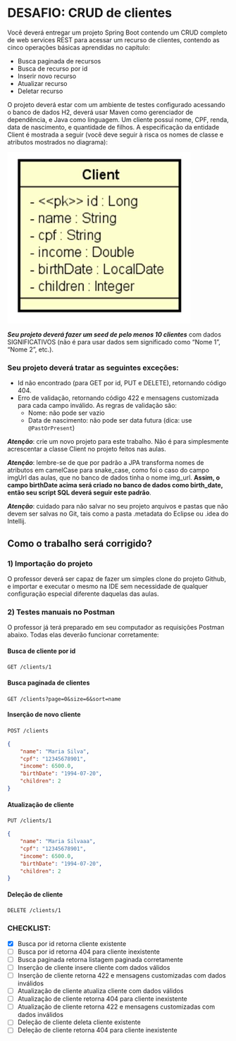 # DESAFIO: CRUD de clientes

Você deverá entregar um projeto Spring Boot contendo um CRUD completo de web services REST para
acessar um recurso de clientes, contendo as cinco operações básicas aprendidas no capítulo:

- Busca paginada de recursos
- Busca de recurso por id
- Inserir novo recurso
- Atualizar recurso
- Deletar recurso

O projeto deverá estar com um ambiente de testes configurado acessando o banco de dados H2, deverá usar Maven como gerenciador de dependência, e Java como linguagem.
Um cliente possui nome, CPF, renda, data de nascimento, e quantidade de filhos. A especificação da
entidade Client é mostrada a seguir (você deve seguir à risca os nomes de classe e atributos mostrados no diagrama):

![Entidade Client](./img/uml.png)

***Seu projeto deverá fazer um seed de pelo menos 10 clientes*** com dados SIGNIFICATIVOS (não é para usar dados sem significado como “Nome 1”, “Nome 2”, etc.).

### Seu projeto deverá tratar as seguintes exceções:

- Id não encontrado (para GET por id, PUT e DELETE), retornando código 404.
- Erro de validação, retornando código 422 e mensagens customizada para cada campo inválido. As regras de validação são:
    - Nome: não pode ser vazio
    - Data de nascimento: não pode ser data futura (dica: use `@PastOrPresent`)


***Atenção***: crie um novo projeto para este trabalho. Não é para simplesmente acrescentar a classe Client no projeto feitos nas aulas.


***Atenção***: lembre-se de que por padrão a JPA transforma nomes de atributos em camelCase para snake_case, como foi o caso do campo imgUrl das aulas, que no banco de dados tinha o nome img_url. **Assim, o campo birthDate acima será criado no banco de dados como birth_date, então seu script SQL deverá seguir este padrão**.


***Atenção***: cuidado para não salvar no seu projeto arquivos e pastas que não devem ser salvas no Git, tais como a pasta .metadata do Eclipse ou .idea do Intellij.

## Como o trabalho será corrigido?

### 1) Importação do projeto

O professor deverá ser capaz de fazer um simples clone do projeto Github, e importar e executar o mesmo na IDE sem necessidade de qualquer configuração especial diferente daquelas das aulas.

### 2) Testes manuais no Postman

O professor já terá preparado em seu computador as requisições Postman abaixo. Todas elas deverão funcionar corretamente:

#### Busca de cliente por id

`GET /clients/1`

#### Busca paginada de clientes

`GET /clients?page=0&size=6&sort=name`

#### Inserção de novo cliente

`POST /clients`

```json
{
    "name": "Maria Silva",
    "cpf": "12345678901",
    "income": 6500.0,
    "birthDate": "1994-07-20",
    "children": 2
}
```

#### Atualização de cliente

`PUT /clients/1`

```json
{
    "name": "Maria Silvaaa",
    "cpf": "12345678901",
    "income": 6500.0,
    "birthDate": "1994-07-20",
    "children": 2
}
```

#### Deleção de cliente

`DELETE /clients/1`

### CHECKLIST:

- [x] Busca por id retorna cliente existente
- [ ] Busca por id retorna 404 para cliente inexistente
- [ ] Busca paginada retorna listagem paginada corretamente
- [ ] Inserção de cliente insere cliente com dados válidos
- [ ] Inserção de cliente retorna 422 e mensagens customizadas com dados inválidos
- [ ] Atualização de cliente atualiza cliente com dados válidos
- [ ] Atualização de cliente retorna 404 para cliente inexistente
- [ ] Atualização de cliente retorna 422 e mensagens customizadas com dados inválidos
- [ ] Deleção de cliente deleta cliente existente
- [ ] Deleção de cliente retorna 404 para cliente inexistente